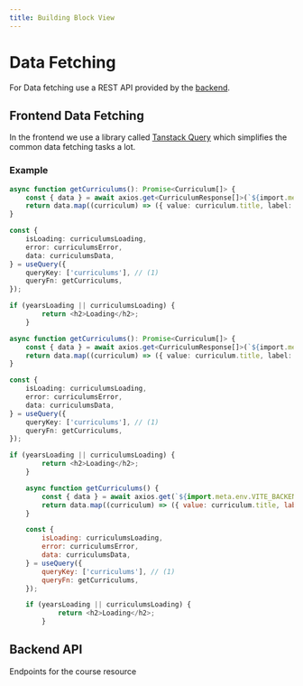 ```yaml
---
title: Building Block View
---
```


# Data Fetching
For Data fetching use a REST API provided by the [backend](building-block-view.md#backend).

## Frontend Data Fetching
In the frontend we use a library called [Tanstack Query](https://tanstack.com/query/latest) which simplifies the common data fetching tasks a lot.

### Example


```Typescript
async function getCurriculums(): Promise<Curriculum[]> {
    const { data } = await axios.get<CurriculumResponse[]>(`${import.meta.env.VITE_BACKEND_API_URL}/curriculums`); 
    return data.map((curriculum) => ({ value: curriculum.title, label: curriculum.title, year: curriculum.year }));
}

const {
    isLoading: curriculumsLoading,
    error: curriculumsError,
    data: curriculumsData,
} = useQuery({
    queryKey: ['curriculums'], // (1)
    queryFn: getCurriculums,
});

if (yearsLoading || curriculumsLoading) {
        return <h2>Loading</h2>;
    }
```


<tabs>
<tab title="Typescript">

```Typescript
async function getCurriculums(): Promise<Curriculum[]> {
    const { data } = await axios.get<CurriculumResponse[]>(`${import.meta.env.VITE_BACKEND_API_URL}/curriculums`); 
    return data.map((curriculum) => ({ value: curriculum.title, label: curriculum.title, year: curriculum.year }));
}

const {
    isLoading: curriculumsLoading,
    error: curriculumsError,
    data: curriculumsData,
} = useQuery({
    queryKey: ['curriculums'], // (1)
    queryFn: getCurriculums,
});

if (yearsLoading || curriculumsLoading) {
        return <h2>Loading</h2>;
    }
```
</tab>

<tab title="JavaScript">

```Javascript title="Onboarding.jsx"
    async function getCurriculums() {
        const { data } = await axios.get(`${import.meta.env.VITE_BACKEND_API_URL}/curriculums`); 
        return data.map((curriculum) => ({ value: curriculum.title, label: curriculum.title, year: curriculum.year }));
    }

    const {
        isLoading: curriculumsLoading,
        error: curriculumsError,
        data: curriculumsData,
    } = useQuery({
        queryKey: ['curriculums'], // (1)
        queryFn: getCurriculums,
    });

    if (yearsLoading || curriculumsLoading) {
            return <h2>Loading</h2>;
        }
```

</tab>
</tabs>

## Backend API
Endpoints for the course resource
<api-doc openapi-path="../images/assets/SmashGradeSwagger.yml" tag="kurs"></api-doc>



